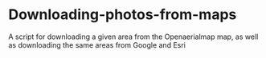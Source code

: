 # Downloading-photos-from-maps
A script for downloading a given area from the Openaerialmap map, as well as downloading the same areas from Google and Esri
